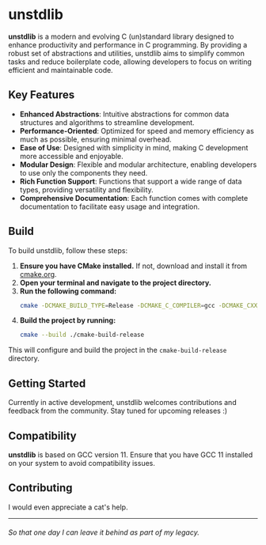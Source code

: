 # unstdlib

**unstdlib** is a modern and evolving C (un)standard library designed to enhance productivity and performance in C
programming. By providing a robust set of abstractions and utilities, unstdlib aims to simplify common tasks and reduce
boilerplate code, allowing developers to focus on writing efficient and maintainable code.

## Key Features

- **Enhanced Abstractions**: Intuitive abstractions for common data structures and algorithms to streamline development.
- **Performance-Oriented**: Optimized for speed and memory efficiency as much as possible, ensuring minimal overhead.
- **Ease of Use**: Designed with simplicity in mind, making C development more accessible and enjoyable.
- **Modular Design**: Flexible and modular architecture, enabling developers to use only the components they need.
- **Rich Function Support**: Functions that support a wide range of data types, providing versatility and flexibility.
- **Comprehensive Documentation**: Each function comes with complete documentation to facilitate easy usage and
  integration.

## Build

To build unstdlib, follow these steps:

1. **Ensure you have CMake installed.** If not, download and install it from [cmake.org](https://cmake.org/).
2. **Open your terminal and navigate to the project directory.**
3. **Run the following command:**
   ```sh
   cmake -DCMAKE_BUILD_TYPE=Release -DCMAKE_C_COMPILER=gcc -DCMAKE_CXX_COMPILER=g++ -G "Unix Makefiles" -S ./ -B ./cmake-build-release
   ```
4. **Build the project by running:**
   ```sh
   cmake --build ./cmake-build-release
   ```

This will configure and build the project in the `cmake-build-release` directory.

## Getting Started

Currently in active development, unstdlib welcomes contributions and feedback from the community. Stay tuned for
upcoming releases :)

## Compatibility

**unstdlib** is based on GCC version 11. Ensure that you have GCC 11 installed on your system to avoid compatibility
issues.

## Contributing

I would even appreciate a cat's help.

---

###### So that one day I can leave it behind as part of my legacy.